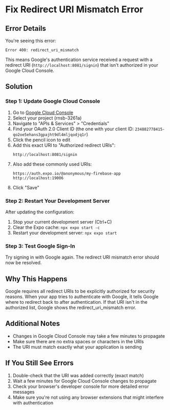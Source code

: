 # Fix Redirect URI Mismatch Error

## Error Details

You're seeing this error:
```
Error 400: redirect_uri_mismatch
```

This means Google's authentication service received a request with a redirect URI (`http://localhost:8081/signin`) that isn't authorized in your Google Cloud Console.

## Solution

### Step 1: Update Google Cloud Console

1. Go to [Google Cloud Console](https://console.cloud.google.com/)
2. Select your project (rnsb-3261a)
3. Navigate to "APIs & Services" > "Credentials"
4. Find your OAuth 2.0 Client ID (the one with your client ID: `234882778415-qo2oe5ehans3gpajht9dl4mljqodjq1r`)
5. Click the pencil icon to edit
6. Add this exact URI to "Authorized redirect URIs":
   ```
   http://localhost:8081/signin
   ```
7. Also add these commonly used URIs:
   ```
   https://auth.expo.io/@anonymous/my-firebase-app
   http://localhost:19006
   ```
8. Click "Save"

### Step 2: Restart Your Development Server

After updating the configuration:
1. Stop your current development server (Ctrl+C)
2. Clear the Expo cache: `npx expo start -c`
3. Restart your development server: `npx expo start`

### Step 3: Test Google Sign-In

Try signing in with Google again. The redirect URI mismatch error should now be resolved.

## Why This Happens

Google requires all redirect URIs to be explicitly authorized for security reasons. When your app tries to authenticate with Google, it tells Google where to redirect back to after authentication. If that URI isn't in the authorized list, Google shows the redirect_uri_mismatch error.

## Additional Notes

- Changes in Google Cloud Console may take a few minutes to propagate
- Make sure there are no extra spaces or characters in the URIs
- The URI must match exactly what your application is sending

## If You Still See Errors

1. Double-check that the URI was added correctly (exact match)
2. Wait a few minutes for Google Cloud Console changes to propagate
3. Check your browser's developer console for more detailed error messages
4. Make sure you're not using any browser extensions that might interfere with authentication